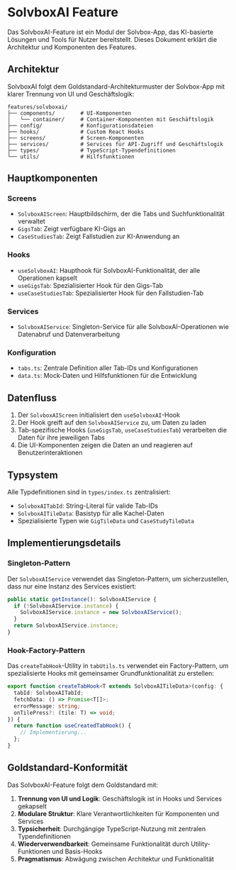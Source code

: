 # SolvboxAI Feature

Das SolvboxAI-Feature ist ein Modul der Solvbox-App, das KI-basierte Lösungen und Tools für Nutzer bereitstellt. Dieses Dokument erklärt die Architektur und Komponenten des Features.

## Architektur

SolvboxAI folgt dem Goldstandard-Architekturmuster der Solvbox-App mit klarer Trennung von UI und Geschäftslogik:

```
features/solvboxai/
├── components/        # UI-Komponenten
│   └── container/     # Container-Komponenten mit Geschäftslogik
├── config/            # Konfigurationsdateien
├── hooks/             # Custom React Hooks
├── screens/           # Screen-Komponenten
├── services/          # Services für API-Zugriff und Geschäftslogik
├── types/             # TypeScript-Typendefinitionen
└── utils/             # Hilfsfunktionen
```

## Hauptkomponenten

### Screens

- `SolvboxAIScreen`: Hauptbildschirm, der die Tabs und Suchfunktionalität verwaltet
- `GigsTab`: Zeigt verfügbare KI-Gigs an
- `CaseStudiesTab`: Zeigt Fallstudien zur KI-Anwendung an

### Hooks

- `useSolvboxAI`: Haupthook für SolvboxAI-Funktionalität, der alle Operationen kapselt
- `useGigsTab`: Spezialisierter Hook für den Gigs-Tab
- `useCaseStudiesTab`: Spezialisierter Hook für den Fallstudien-Tab

### Services

- `SolvboxAIService`: Singleton-Service für alle SolvboxAI-Operationen wie Datenabruf und Datenverarbeitung

### Konfiguration

- `tabs.ts`: Zentrale Definition aller Tab-IDs und Konfigurationen
- `data.ts`: Mock-Daten und Hilfsfunktionen für die Entwicklung

## Datenfluss

1. Der `SolvboxAIScreen` initialisiert den `useSolvboxAI`-Hook
2. Der Hook greift auf den `SolvboxAIService` zu, um Daten zu laden
3. Tab-spezifische Hooks (`useGigsTab`, `useCaseStudiesTab`) verarbeiten die Daten für ihre jeweiligen Tabs
4. Die UI-Komponenten zeigen die Daten an und reagieren auf Benutzerinteraktionen

## Typsystem

Alle Typdefinitionen sind in `types/index.ts` zentralisiert:

- `SolvboxAITabId`: String-Literal für valide Tab-IDs
- `SolvboxAITileData`: Basistyp für alle Kachel-Daten
- Spezialisierte Typen wie `GigTileData` und `CaseStudyTileData`

## Implementierungsdetails

### Singleton-Pattern

Der `SolvboxAIService` verwendet das Singleton-Pattern, um sicherzustellen, dass nur eine Instanz des Services existiert:

```typescript
public static getInstance(): SolvboxAIService {
  if (!SolvboxAIService.instance) {
    SolvboxAIService.instance = new SolvboxAIService();
  }
  return SolvboxAIService.instance;
}
```

### Hook-Factory-Pattern

Das `createTabHook`-Utility in `tabUtils.ts` verwendet ein Factory-Pattern, um spezialisierte Hooks mit gemeinsamer Grundfunktionalität zu erstellen:

```typescript
export function createTabHook<T extends SolvboxAITileData>(config: {
  tabId: SolvboxAITabId;
  fetchData: () => Promise<T[]>;
  errorMessage: string;
  onTilePress?: (tile: T) => void;
}) {
  return function useCreatedTabHook() {
    // Implementierung...
  };
}
```

## Goldstandard-Konformität

Das SolvboxAI-Feature folgt dem Goldstandard mit:

1. **Trennung von UI und Logik**: Geschäftslogik ist in Hooks und Services gekapselt
2. **Modulare Struktur**: Klare Verantwortlichkeiten für Komponenten und Services
3. **Typsicherheit**: Durchgängige TypeScript-Nutzung mit zentralen Typendefinitionen
4. **Wiederverwendbarkeit**: Gemeinsame Funktionalität durch Utility-Funktionen und Basis-Hooks
5. **Pragmatismus**: Abwägung zwischen Architektur und Funktionalität
